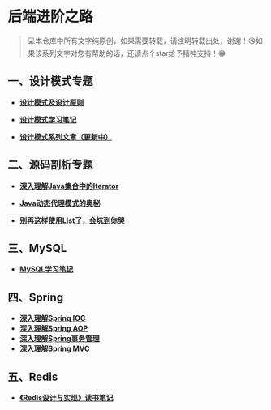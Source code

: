 # 后端进阶之路

> 💻本仓库中所有文字纯原创，如果需要转载，请注明转载出处，谢谢！😘如果该系列文字对您有帮助的话，还请点个star给予精神支持！😁
>

## 一、设计模式专题

- **[设计模式及设计原则](DesignPatterns/introduction.md)**

- **[设计模式学习笔记](DesignPatterns/notes/content.md)**

- **[设计模式系列文章（更新中）](DesignPatterns/articles/content.md)**

## 二、源码剖析专题

- **[深入理解Java集合中的Iterator](SourceCodeAnalyse/deep-analysis-of-java-iterator/深入理解Java集合中的Iterator.md)**

- **[Java动态代理模式的奥秘](SourceCodeAnalyse/deep-analysis-of-jdk-dynamic-proxy/Java动态代理模式的奥秘.md)**

- **[别再这样使用List了，会坑到你哭](SourceCodeAnalyse/fucking-aslist/别再这样使用List了，会坑到你哭.md)**

## 三、MySQL

- [**MySQL学习笔记**](MySQL/MySQL学习笔记.md)

## 四、Spring

- [**深入理解Spring IOC**](Spring/spring-ioc.md)
- [**深入理解Spring AOP**](Spring/spring-aop.md)
- **[深入理解Spring事务管理](Spring/spring-tx.md)**
- **[深入理解Spring MVC](Spring/spring-mvc.md)**

## 五、Redis

- [**《Redis设计与实现》读书笔记**](Redis/Redis设计与实现/contents.md)
